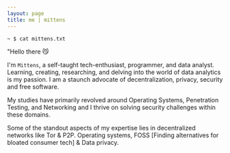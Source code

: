 ```yaml
---
layout: page
title: me | mittens
---
```


```term
~ $ cat mittens.txt
```

"Hello there 😼

I'm `Mittens`, a self-taught tech-enthusiast, programmer, and data analyst. Learning, creating, researching, and delving into the world of data analytics is my passion.
I am a staunch advocate of decentralization, privacy, security and free software.

My studies have primarily revolved around Operating Systems, Penetration Testing, and 
Networking and I thrive on solving security challenges within these domains.

Some of the 
standout aspects of my expertise lies in decentralized networks like Tor & P2P.
Operating systems, FOSS [Finding alternatives for bloated consumer tech] & Data privacy.


